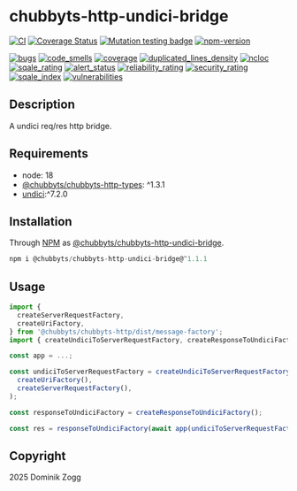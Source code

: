 # chubbyts-http-undici-bridge

[![CI](https://github.com/chubbyts/chubbyts-http-undici-bridge/actions/workflows/ci.yml/badge.svg)](https://github.com/chubbyts/chubbyts-http-undici-bridge/actions/workflows/ci.yml)
[![Coverage Status](https://coveralls.io/repos/github/chubbyts/chubbyts-http-undici-bridge/badge.svg?branch=master)](https://coveralls.io/github/chubbyts/chubbyts-http-undici-bridge?branch=master)
[![Mutation testing badge](https://img.shields.io/endpoint?style=flat&url=https%3A%2F%2Fbadge-api.stryker-mutator.io%2Fgithub.com%2Fchubbyts%2Fchubbyts-http-undici-bridge%2Fmaster)](https://dashboard.stryker-mutator.io/reports/github.com/chubbyts/chubbyts-http-undici-bridge/master)
[![npm-version](https://img.shields.io/npm/v/@chubbyts/chubbyts-http-undici-bridge.svg)](https://www.npmjs.com/package/@chubbyts/chubbyts-http-undici-bridge)

[![bugs](https://sonarcloud.io/api/project_badges/measure?project=chubbyts_chubbyts-http-undici-bridge&metric=bugs)](https://sonarcloud.io/dashboard?id=chubbyts_chubbyts-http-undici-bridge)
[![code_smells](https://sonarcloud.io/api/project_badges/measure?project=chubbyts_chubbyts-http-undici-bridge&metric=code_smells)](https://sonarcloud.io/dashboard?id=chubbyts_chubbyts-http-undici-bridge)
[![coverage](https://sonarcloud.io/api/project_badges/measure?project=chubbyts_chubbyts-http-undici-bridge&metric=coverage)](https://sonarcloud.io/dashboard?id=chubbyts_chubbyts-http-undici-bridge)
[![duplicated_lines_density](https://sonarcloud.io/api/project_badges/measure?project=chubbyts_chubbyts-http-undici-bridge&metric=duplicated_lines_density)](https://sonarcloud.io/dashboard?id=chubbyts_chubbyts-http-undici-bridge)
[![ncloc](https://sonarcloud.io/api/project_badges/measure?project=chubbyts_chubbyts-http-undici-bridge&metric=ncloc)](https://sonarcloud.io/dashboard?id=chubbyts_chubbyts-http-undici-bridge)
[![sqale_rating](https://sonarcloud.io/api/project_badges/measure?project=chubbyts_chubbyts-http-undici-bridge&metric=sqale_rating)](https://sonarcloud.io/dashboard?id=chubbyts_chubbyts-http-undici-bridge)
[![alert_status](https://sonarcloud.io/api/project_badges/measure?project=chubbyts_chubbyts-http-undici-bridge&metric=alert_status)](https://sonarcloud.io/dashboard?id=chubbyts_chubbyts-http-undici-bridge)
[![reliability_rating](https://sonarcloud.io/api/project_badges/measure?project=chubbyts_chubbyts-http-undici-bridge&metric=reliability_rating)](https://sonarcloud.io/dashboard?id=chubbyts_chubbyts-http-undici-bridge)
[![security_rating](https://sonarcloud.io/api/project_badges/measure?project=chubbyts_chubbyts-http-undici-bridge&metric=security_rating)](https://sonarcloud.io/dashboard?id=chubbyts_chubbyts-http-undici-bridge)
[![sqale_index](https://sonarcloud.io/api/project_badges/measure?project=chubbyts_chubbyts-http-undici-bridge&metric=sqale_index)](https://sonarcloud.io/dashboard?id=chubbyts_chubbyts-http-undici-bridge)
[![vulnerabilities](https://sonarcloud.io/api/project_badges/measure?project=chubbyts_chubbyts-http-undici-bridge&metric=vulnerabilities)](https://sonarcloud.io/dashboard?id=chubbyts_chubbyts-http-undici-bridge)

## Description

A undici req/res http bridge.

## Requirements

 * node: 18
 * [@chubbyts/chubbyts-http-types][2]: ^1.3.1
 * [undici][3]:^7.2.0

## Installation

Through [NPM](https://www.npmjs.com) as [@chubbyts/chubbyts-http-undici-bridge][1].

```ts
npm i @chubbyts/chubbyts-http-undici-bridge@^1.1.1
```

## Usage

```ts
import {
  createServerRequestFactory,
  createUriFactory,
} from '@chubbyts/chubbyts-http/dist/message-factory';
import { createUndiciToServerRequestFactory, createResponseToUndiciFactory } from '@chubbyts/chubbyts-http-undici-bridge/dist/undici-http';

const app = ...;

const undiciToServerRequestFactory = createUndiciToServerRequestFactory(
  createUriFactory(),
  createServerRequestFactory(),
);

const responseToUndiciFactory = createResponseToUndiciFactory();

const res = responseToUndiciFactory(await app(undiciToServerRequestFactory(req)));
```

## Copyright

2025 Dominik Zogg

[1]: https://www.npmjs.com/package/@chubbyts/chubbyts-http-undici-bridge
[2]: https://www.npmjs.com/package/@chubbyts/chubbyts-http-types
[3]: https://www.npmjs.com/package/undici

